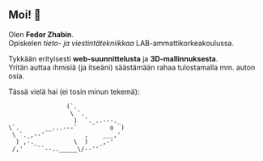 ## Moi! 👋

Olen **Fedor Zhabin**.  
Opiskelen *tieto- ja viestintätekniikkaa* LAB-ammattikorkeakoulussa.  

Tykkään erityisesti **web-suunnittelusta** ja **3D-mallinnuksesta**.  
Yritän auttaa ihmisiä (ja itseäni) säästämään rahaa tulostamalla mm. auton osia.

Tässä vielä hai (ei tosin minun tekemä):  
```text
                (`.
                 \ `.
                  )  `._..---._
\`.       __...---`         o  )
 \ `._,--'           ,    ___,'
  ) ,-._          \  )   _,-'
 /,'    ``--.._____\/--''
